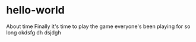 # hello-world
About time 
Finally it's time to play the game everyone's been playing for so long 
okdsfg
dh
dsjdgh
